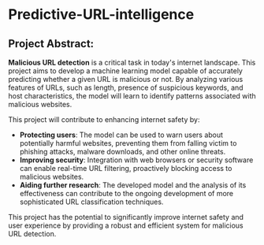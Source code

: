 # Predictive-URL-intelligence
## Project Abstract:

**Malicious URL detection** is a critical task in today's internet landscape. This project aims to develop a machine learning model capable of accurately predicting whether a given URL is malicious or not. By analyzing various features of URLs, such as length, presence of suspicious keywords, and host characteristics, the model will learn to identify patterns associated with malicious websites. 

This project will contribute to enhancing internet safety by:

* **Protecting users**: The model can be used to warn users about potentially harmful websites, preventing them from falling victim to phishing attacks, malware downloads, and other online threats.
* **Improving security**: Integration with web browsers or security software can enable real-time URL filtering, proactively blocking access to malicious websites.
* **Aiding further research**: The developed model and the analysis of its effectiveness can contribute to the ongoing development of more sophisticated URL classification techniques.

This project has the potential to significantly improve internet safety and user experience by providing a robust and efficient system for malicious URL detection.
